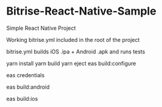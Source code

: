 # Bitrise-React-Native-Sample

Simple React Native Project 

Working bitrise.yml included in the root of the project

bitrise.yml builds iOS .ipa + Android .apk and runs tests 


yarn install
yarn build
yarn eject
eas build:configure


eas credentials

eas build:android

eas build:ios

